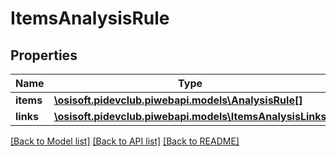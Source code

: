 # ItemsAnalysisRule

## Properties
Name | Type | Description | Notes
------------ | ------------- | ------------- | -------------
**items** | [**\osisoft.pidevclub.piwebapi.models\AnalysisRule[]**](AnalysisRule.md) |  | [optional] 
**links** | [**\osisoft.pidevclub.piwebapi.models\ItemsAnalysisLinks**](ItemsAnalysisLinks.md) |  | [optional] 

[[Back to Model list]](../README.md#documentation-for-models) [[Back to API list]](../README.md#documentation-for-api-endpoints) [[Back to README]](../README.md)


